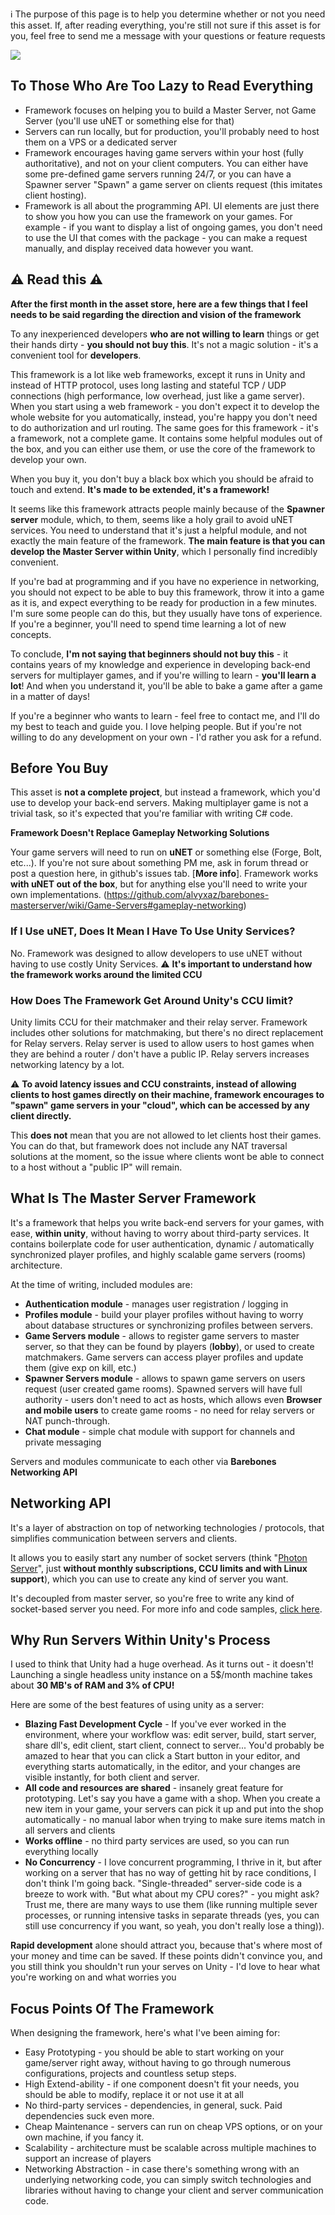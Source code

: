 :information_source: The purpose of this page is to help you determine whether or not you need this asset. If, after reading everything, you're still not sure if this asset is for you, feel free to send me a message with your questions or feature requests

[![](http://i.imgur.com/RB1F4Ym.png)](https://github.com/alvyxaz/barebones-masterserver/wiki/Introduction-To-The-Framework)

## To Those Who Are Too Lazy to Read Everything

* Framework focuses on helping you to build a Master Server, not Game Server (you'll use uNET or something else for that)
* Servers can run locally, but for production, you'll probably need to host them on a VPS or a dedicated server
* Framework encourages having game servers within your host (fully authoritative), and not on your client computers. You can either have some pre-defined game servers running 24/7, or you can have a Spawner server "Spawn" a game server on clients request (this imitates client hosting).
* Framework is all about the programming API. UI elements are just there to show you how you can use the framework on your games. For example - if you want to display a list of ongoing games, you don't need to use the UI that comes with the package - you can make a request manually, and display received data however you want.

## :warning: **Read this** :warning: 

**After the first month in the asset store, here are a few things that I feel needs to be said regarding the direction and vision of the framework**

To any inexperienced developers **who are not willing to learn** things or get their hands dirty - **you should not buy this**. It's not a magic solution - it's a convenient tool for **developers**.

 This framework is a lot like web frameworks, except it runs in Unity and instead of HTTP protocol, uses long lasting and stateful TCP / UDP connections (high performance, low overhead, just like a game server). When you start using a web framework - you don't expect it to develop the whole website for you automatically, instead, you're happy you don't need to do authorization and url routing. The same goes for this framework - it's a framework, not a complete game. It contains some helpful modules out of the box, and you can either use them, or use the core of the framework to develop your own.

When you buy it, you don't buy a black box which you should be afraid to touch and extend. **It's made to be extended, it's a framework!**

It seems like this framework attracts people mainly because of the **Spawner server** module, which, to them, seems like a holy grail to avoid uNET services. You need to understand that it's just a helpful module, and not exactly the main feature of the framework. **The main feature is that you can develop the Master Server within Unity**, which I personally find incredibly convenient.

If you're bad at programming and if you have no experience in networking, you should not expect to be able to buy this framework, throw it into a game as it is, and expect everything to be ready for production in a few minutes. I'm sure some people can do this, but they usually have tons of experience. If you're a beginner, you'll need to spend time learning a lot of new concepts.

To conclude, **I'm not saying that beginners should not buy this** - it contains years of my knowledge and experience in developing back-end servers for multiplayer games, and if you're willing to learn - **you'll learn a lot**! And when you understand it, you'll be able to bake a game after a game in a matter of days!

If you're a beginner who wants to learn - feel free to contact me, and I'll do my best to teach and guide you. I love helping people. But if you're not willing to do any development on your own - I'd rather you ask for a refund.

## Before You Buy

This asset is **not a complete project**, but instead a framework, which you'd use to develop your back-end servers. Making multiplayer game is not a trivial task, so it's expected that you're familiar with writing C# code.

**Framework Doesn't Replace Gameplay Networking Solutions**

Your game servers will need to run on **uNET** or something else (Forge, Bolt, etc...). If you're not sure about something PM me, ask in forum thread or post a question here, in github's issues tab. [**More info**]. Framework works **with uNET out of the box**, but for anything else you'll need to write your own implementations. (https://github.com/alvyxaz/barebones-masterserver/wiki/Game-Servers#gameplay-networking)

### If I Use uNET, Does It Mean I Have To Use Unity Services?

No. Framework was designed to allow developers to use uNET without having to use costly Unity Services. :warning: **It's important to understand how the framework works around the limited CCU**

### How Does The Framework Get Around Unity's CCU limit?

Unity limits CCU for their matchmaker and their relay server. Framework includes other solutions for matchmaking, but there's no direct replacement for Relay servers. Relay server is used to allow users to host games when they are behind a router / don't have a public IP. Relay servers increases networking latency by a lot.

⚠️ **To avoid latency issues and CCU constraints, instead of allowing clients to host games directly on their machine, framework encourages to "spawn" game servers in your "cloud", which can be accessed by any client directly.**

This **does not** mean that you are not allowed to let clients host their games. You can do that, but framework does not include any NAT traversal solutions at the moment, so the issue where clients wont be able to connect to a host without a "public IP" will remain.

## What Is The Master Server Framework

It's a framework that helps you write back-end servers for your games, with ease, **within unity**, without having to worry about third-party services. It contains boilerplate code for user authentication, dynamic / automatically synchronized player profiles, and highly scalable game servers (rooms) architecture. 

At the time of writing, included modules are:
* **Authentication module** - manages user registration / logging in
* **Profiles module** - build your player profiles without having to worry about database structures or synchronizing profiles between servers.
* **Game Servers module** - allows to register game servers to master server, so that they can be found by players (**lobby**), or used to create matchmakers. Game servers can access player profiles and update them (give exp on kill, etc.)
* **Spawner Servers module** - allows to spawn game servers on users request (user created game rooms). Spawned servers will have full authority - users don't need to act as hosts, which allows even **Browser and mobile users** to create game rooms - no need for relay servers or NAT punch-through.
* **Chat module** - simple chat module with support for channels and private messaging

Servers and modules communicate to each other via **Barebones Networking API**

## Networking API 

It's a layer of abstraction on top of networking technologies / protocols, that simplifies communication between servers and clients. 

It allows you to easily start any number of socket servers (think "[Photon Server](https://www.photonengine.com/en/OnPremise)", just **without monthly subscriptions, CCU limits and with Linux support**), which you can use to create any kind of server you want. 

It's decoupled from master server, so you're free to write any kind of socket-based server you need. For more info and code samples, [click here](https://github.com/alvyxaz/barebones-masterserver/wiki/Networking-API).

## Why Run Servers Within Unity's Process

I used to think that Unity had a huge overhead. As it turns out - it doesn't! Launching a single headless unity instance on a 5$/month machine takes about **30 MB's of RAM and 3% of CPU!**

Here are some of the best features of using unity as a server:
* **Blazing Fast Development Cycle** - If you've ever worked in the environment, where your workflow was: edit server, build, start server, share dll's, edit client, start client, connect to server... You'd probably be amazed to hear that you can click a Start button in your editor, and everything starts automatically, in the editor, and your changes are visible instantly, for both client and server.
* **All code and resources are shared** - insanely great feature for prototyping. Let's say you have a game with a shop. When you create a new item in your game, your servers can pick it up and put into the shop automatically - no manual labor when trying to make sure items match in all servers and clients
* **Works offline** - no third party services are used, so you can run everything locally
* **No Concurrency** - I love concurrent programming, I thrive in it, but after working on a server that has no way of getting hit by race conditions, I don't think I'm going back. "Single-threaded" server-side code is a breeze to work with. "But what about my CPU cores?" - you might ask? Trust me, there are many ways to use them (like running multiple sever processes, or running intensive tasks in separate threads (yes, you can still use concurrency if you want, so yeah, you don't really lose a thing)).

**Rapid development** alone should attract you, because that's where most of your money and time can be saved. If these points didn't convince you, and you still think you shouldn't run your serves on Unity - I'd love to hear what you're working on and what worries you

## Focus Points Of The Framework

When designing the framework, here's what I've been aiming for:
* Easy Prototyping - you should be able to start working on your game/server right away, without having to go through numerous configurations, projects and countless setup steps.
* High Extend-ability - if one component doesn't fit your needs, you should be able to modify, replace it or not use it at all
* No third-party services - dependencies, in general, suck. Paid dependencies suck even more.
* Cheap Maintenance - servers can run on cheap VPS options, or on your own machine, if you fancy it.
* Scalability - architecture must be scalable across multiple machines to support an increase of players
* Networking Abstraction - in case there's something wrong with an underlying networking code, you can simply switch technologies and libraries without having to change your client and server communication code.